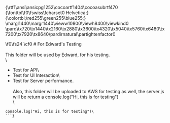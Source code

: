 {\rtf1\ansi\ansicpg1252\cocoartf1404\cocoasubrtf470
{\fonttbl\f0\fswiss\fcharset0 Helvetica;}
{\colortbl;\red255\green255\blue255;}
\margl1440\margr1440\vieww10800\viewh8400\viewkind0
\pard\tx720\tx1440\tx2160\tx2880\tx3600\tx4320\tx5040\tx5760\tx6480\tx7200\tx7920\tx8640\pardirnatural\partightenfactor0

\f0\fs24 \cf0 # For Edward's Testing\
\
This folder will be used by Edward, for his testing. \
\
  - Test for API\
  - Test for UI Interaction\
  - Test for Server performance.\
\
Also, this folder will be uploaded to AWS for testing as well, the server.js will be return a console.log("Hi, this is for testing")\
\
```sh\
console.log("Hi, this is for testing")\
```}